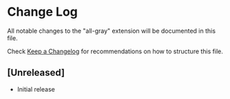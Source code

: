 # Change Log

All notable changes to the "all-gray" extension will be documented in this file.

Check [Keep a Changelog](http://keepachangelog.com/) for recommendations on how to structure this file.

## [Unreleased]

- Initial release
